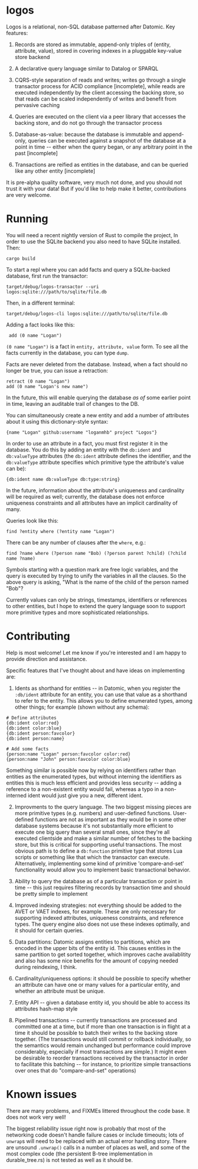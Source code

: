 # logos

Logos is a relational, non-SQL database patterned after Datomic. Key features:

1. Records are stored as immutable, append-only triples of (entity,
attribute, value), stored in covering indexes in a pluggable key-value
store backend

2. A declarative query language similar to Datalog or SPARQL

3. CQRS-style separation of reads and writes; writes go through a
single transactor process for ACID compliance [incomplete], while reads are
executed independently by the client accessing the backing store, so
that reads can be scaled independently of writes and benefit from
pervasive caching

4. Queries are executed on the client via a peer library that accesses
the backing store, and do not go through the transactor process

5. Database-as-value: because the database is immutable and
append-only, queries can be executed against a snapshot of the
database at a point in time -- either when the query began, or any
arbitrary point in the past [incomplete]

6. Transactions are reified as entities in the database, and can be
queried like any other entity [incomplete]

It is pre-alpha quality software, very much not done, and you should
not trust it with your data! But if you'd like to help make it better,
contributions are very welcome.

# Running

You will need a recent nightly version of Rust to compile the project,
In order to use the SQLite backend you also need to have SQLite
installed. Then:

    cargo build

To start a repl where you can add facts and query a SQLite-backed
database, first run the transactor:

    target/debug/logos-transactor --uri logos:sqlite:///path/to/sqlite/file.db

Then, in a different terminal:

    target/debug/logos-cli logos:sqlite:///path/to/sqlite/file.db

Adding a fact looks like this:

     add (0 name "Logan")

`(0 name "Logan")` is a fact in `entity, attribute, value` form. To see
all the facts currently in the database, you can type `dump`.

Facts are never deleted from the database. Instead, when a fact should
no longer be true, you can issue a retraction:

    retract (0 name "Logan")
    add (0 name "Logan's new name")

In the future, this will enable querying the database *as of* some
earlier point in time, leaving an auditable trail of changes to the DB.

You can simultaneously create a new entity and add a number of
attributes about it using this dictionary-style syntax:

    {name "Logan" github:username "loganmhb" project "Logos"}

In order to use an attribute in a fact, you must first register it in
the database. You do this by adding an entity with the `db:ident` and
`db:valueType` attributes (the `db:ident` attribute defines the
identifier, and the `db:valueType` attribute specifies which primitive
type the attribute's value can be):

    {db:ident name db:valueType db:type:string}

In the future, information about the attribute's uniqueness and
cardinality will be required as well; currently, the database does not
enforce uniqueness constraints and all attributes have an implicit
cardinality of many.

Queries look like this:

    find ?entity where (?entity name "Logan")

There can be any number of clauses after the `where`, e.g.:

    find ?name where (?person name "Bob) (?person parent ?child) (?child name ?name)

Symbols starting with a question mark are free logic variables, and
the query is executed by trying to unify the variables in all the
clauses. So the above query is asking, "What is the name of the child
of the person named "Bob"?

Currently values can only be strings, timestamps, identifiers or
references to other entities, but I hope to extend the query language
soon to support more primitive types and more sophisticated
relationships.

# Contributing

Help is most welcome! Let me know if you're interested and I am happy
to provide direction and assistance.

Specific features that I've thought about and have ideas on implementing are:

1. Idents as shorthand for entities -- in Datomic, when you register
the `:db/ident` attribute for an entity, you can use that value as a
shorthand to refer to the entity. This allows you to define enumerated
types, among other things; for example (shown without any schema):

```
# Define attributes
{db:ident color:red}
{db:ident color:blue}
{db:ident person:favcolor}
{db:ident person:name}

# Add some facts
{person:name "Logan" person:favcolor color:red}
{person:name "John" person:favcolor color:blue}
```

Something similar is possible now by relying on identifiers rather
than entities as the enumerated types, but without interning the
identifiers as entities this is much less efficient and provides less
security -- adding a reference to a non-existent entity would fail,
whereas a typo in a non-interned ident would just give you a new,
different ident.

2. Improvments to the query language. The two biggest missing pieces
are more primitive types (e.g. numbers) and user-defined
functions. User-defined functions are not as important as they would
be in some other database systems because it's not substantially more
efficient to execute one big query than several small ones, since
they're all executed clientside and make a similar number of fetches
to the backing store, but this is critical for supporting useful
transactions. The most obvious path is to define a `db:function`
primitive type that stores Lua scripts or something like that which
the transactor can execute. Alternatively, implementing some kind of
primitive 'compare-and-set' functionality would allow you to implement
basic transactional behavior.

3. Ability to query the database as of a particular transaction or
point in time -- this just requires filtering records by transaction
time and should be pretty simple to implement

4. Improved indexing strategies: not everything should be added to the
AVET or VAET indexes, for example. These are only necessary for
supporting indexed attributes, uniqueness constraints, and reference
types. The query engine also does not use these indexes optimally, and
it should for certain queries.

5. Data partitions: Datomic assigns entities to partitions, which are
encoded in the upper bits of the entity id. This causes entities in
the same partition to get sorted together, which improves cache
availablitity and also has some nice benefits for the amount of
copying needed during reindexing, I think.

6. Cardinality/uniqueness options: it should be possible to specify
whether an attribute can have one or many values for a particular
entity, and whether an attribute must be unique.

7. Entity API -- given a database entity id, you should be able to
access its attributes hash-map style

8. Pipelined transactions -- currently transactions are processed and
committed one at a time, but if more than one transaction is in flight
at a time it should be possible to batch their writes to the backing
store together. (The transactions would still commit or rollback
individually, so the semantics would remain unchanged but performance
could improve considerably, especially if most transactions are
simple.) It might even be desirable to reorder transactions received
by the transactor in order to facilitate this batching -- for
instance, to prioritize simple transactions over ones that do
"compare-and-set" operations)

# Known issues

There are many problems, and FIXMEs littered throughout the code
base. It does not work very well!

The biggest reliability issue right now is probably that most of the
networking code doesn't handle failure cases or include timeouts; lots
of `unwrap`s will need to be replaced with an actual error handling
story. There are unsound `.unwrap()` calls in a number of places as
well, and some of the most complex code (the persistent B-tree
implementation in durable_tree.rs) is not tested as well as it should
be.